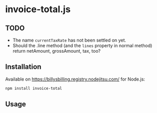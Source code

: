 # invoice-total.js

## TODO

- The name `currentTaxRate` has not been settled on yet.
- Should the .line method (and the `lines` property in normal method) return netAmount, grossAmount, tax, too?


## Installation

Available on https://billysbilling.registry.nodejitsu.com/ for Node.js:

```sh
npm install invoice-total
```


## Usage

```js
```
